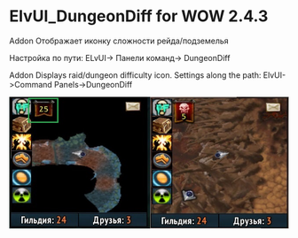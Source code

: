 # ElvUI_DungeonDiff for WOW 2.4.3
 
Addon Отображает иконку сложности рейда/подземелья

Настройка по пути: ELvUI-> Панели команд-> DungeonDiff


Addon Displays raid/dungeon difficulty icon.
Settings along the path: ElvUI->Command Panels->DungeonDiff
 
![Инфо](src/WoWScrnSho.jpg)

 